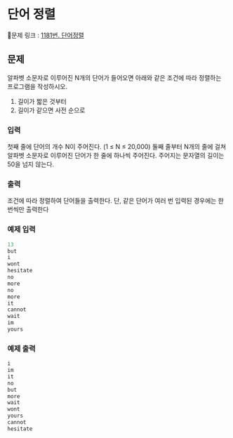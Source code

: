 # 단어 정렬
🔗문제 링크 : [1181번. 단어정렬](https://www.acmicpc.net/problem/1181)
## 문제
알파벳 소문자로 이루어진 N개의 단어가 들어오면 아래와 같은 조건에 따라 정렬하는 프로그램을 작성하시오.
1. 길이가 짧은 것부터
2. 길이가 같으면 사전 순으로

### 입력
첫째 줄에 단어의 개수 N이 주어진다. (1 ≤ N ≤ 20,000) 둘째 줄부터 N개의 줄에 걸쳐 알파벳 소문자로 이루어진 단어가 한 줄에 하나씩 주어진다. 주어지는 문자열의 길이는 50을 넘지 않는다.

### 출력
조건에 따라 정렬하여 단어들을 출력한다. 단, 같은 단어가 여러 번 입력된 경우에는 한 번씩만 출력한다

### 예제 입력
```java
13
but
i
wont
hesitate
no
more
no
more
it
cannot
wait
im
yours
```

### 예제 출력
```java
i
im
it
no
but
more
wait
wont
yours
cannot
hesitate
```